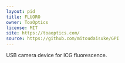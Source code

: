 ```yaml
---
layout: pid
title: FLUORO
owner: ToaOptics
license: MIT
site: https://toaoptics.com/
source: https://github.com/mitoudaisuke/GPI
---
```

USB camera device for ICG fluorescence.
